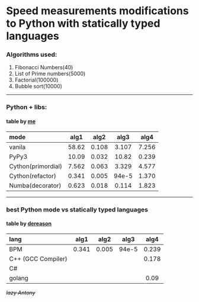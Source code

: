 # Speed measurements modifications to Python with statically typed languages

### Algorithms used:
1. Fibonacci Numbers(40)
2. List of Prime numbers(5000)
3. Factorial(100000)
4. Bubble sort(10000)

--------------------------------------------------------

### **Python + libs:**
#### table by [me](https://github.com/Naereni-12)

mode                | alg1  | alg2  | alg3  | alg4  | 
:----               |:-----:|:-----:|:-----:|:-----:|
vanila              | 58.62 | 0.108 | 3.107 | 7.256 | 
PyPy3               | 10.09 | 0.032 | 10.82 | 0.239 |
Cython(primordial)  | 7.562 | 0.063 | 3.329 | 4.577 |
Cython(refactor)    | 0.341 | 0.005 | 94e-5 | 1.370 |
Numba(decorator)    | 0.623 | 0.018 | 0.114 | 1.823 |

--------------------------------------------------------

### **best Python mode vs statically typed languages**
#### table by [dereason](https://github.com/dereason)

lang | alg1 | alg2 | alg3 | alg4
:----|:----:|:----:|:----:| :----:
BPM  | 0.341| 0.005| 94e-5| 0.239 
C++ (GCC Compiler)|  |  |  | 0.178
C#   |
golang |  |  |  | 0.09

~~*lazy Antony*~~
